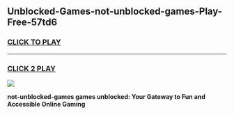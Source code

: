 
## Unblocked-Games-not-unblocked-games-Play-Free-57td6
<h3>
<a href="https://premium76.site?title=not-unblocked-games&ref=20M">CLICK TO PLAY</a></h3>
<hr>

<h3>
<a href="https://premium76.site?title=not-unblocked-games&ref=20M">CLICK 2 PLAY</a>
  
</h3>

<a href="https://premium76.site?title=not-unblocked-games&ref=19M"><img src="https://clearcache.store/games.png"></a>


**not-unblocked-games games unblocked: Your Gateway to Fun and Accessible Online Gaming**
